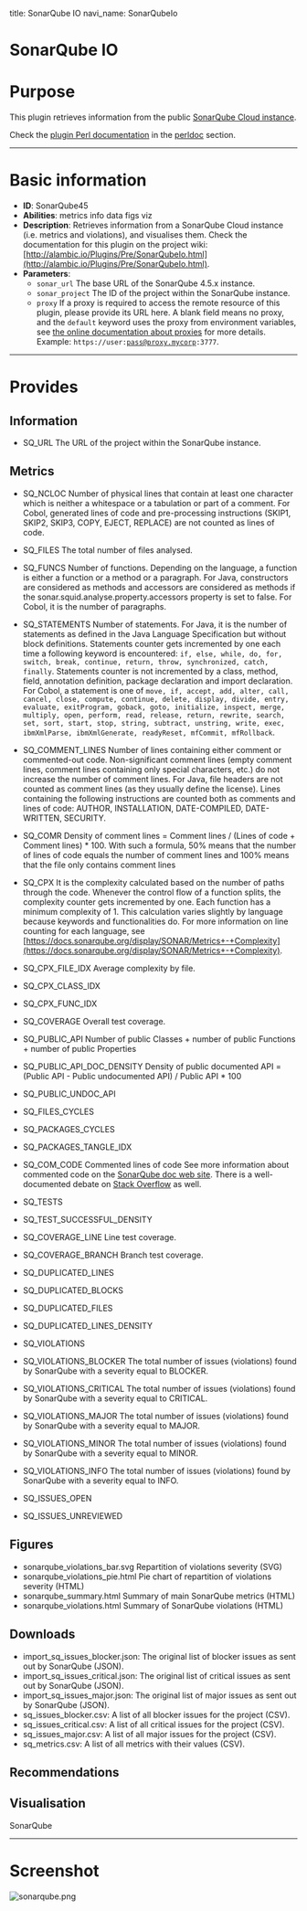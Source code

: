 title: SonarQube IO
navi_name: SonarQubeIo


# SonarQube IO

# Purpose

This plugin retrieves information from the public [SonarQube Cloud instance](https://sonarcloud.io).


Check the [plugin Perl documentation](/perldoc/Alambic/Plugins/SonarQubeIo.pm.html) in the [perldoc](/perldoc/index.html) section.

-----

# Basic information

* **ID**: SonarQube45
* **Abilities**:   metrics   info data    figs   viz
* **Description**:
  Retrieves information from a SonarQube Cloud instance (i.e. metrics and violations), and visualises them.
  Check the documentation for this plugin on the project wiki: [http://alambic.io/Plugins/Pre/SonarQubeIo.html](http://alambic.io/Plugins/Pre/SonarQubeIo.html).
* **Parameters**:
  * `sonar_url` The base URL of the SonarQube 4.5.x instance.
  * `sonar_project` The ID of the project within the SonarQube instance.
  * `proxy` If a proxy is required to access the remote resource of this plugin, please provide its URL here. A blank field means no proxy, and the `default` keyword uses the proxy from environment variables, see <a href="https://alambic.io/Documentation/Admin/Projects.html">the online documentation about proxies</a> for more details. Example: <code>https://user:pass@proxy.mycorp:3777</code>.

-----

# Provides

## Information

* SQ_URL
  The URL of the project within the SonarQube instance.

## Metrics

* SQ_NCLOC
  Number of physical lines that contain at least one character which is neither a whitespace or a tabulation or part of a comment.
  For Cobol, generated lines of code and pre-processing instructions (SKIP1, SKIP2, SKIP3, COPY, EJECT, REPLACE) are not counted as lines of code.
* SQ_FILES
  The total number of files analysed.
* SQ_FUNCS
  Number of functions. Depending on the language, a function is either a function or a method or a paragraph.
  For Java, constructors are considered as methods and accessors are considered as methods if the sonar.squid.analyse.property.accessors property is set to false.
  For Cobol, it is the number of paragraphs.
* SQ_STATEMENTS
  Number of statements.
  For Java, it is the number of statements as defined in the Java Language Specification but without block definitions. Statements counter gets incremented by one each time a following keyword is encountered: `if, else, while, do, for, switch, break, continue, return, throw, synchronized, catch, finally`.
  Statements counter is not incremented by a class, method, field, annotation definition, package declaration and import declaration.
  For Cobol, a statement is one of `move, if, accept, add, alter, call, cancel, close, compute, continue, delete, display, divide, entry, evaluate, exitProgram, goback, goto, initialize, inspect, merge, multiply, open, perform, read, release, return, rewrite, search, set, sort, start, stop, string, subtract, unstring, write, exec, ibmXmlParse, ibmXmlGenerate, readyReset, mfCommit, mfRollback`.
* SQ_COMMENT_LINES
  Number of lines containing either comment or commented-out code.
  Non-significant comment lines (empty comment lines, comment lines containing only special characters, etc.) do not increase the number of comment lines.
  For Java, file headers are not counted as comment lines (as they usually define the license).
  Lines containing the following instructions are counted both as comments and lines of code: AUTHOR, INSTALLATION, DATE-COMPILED, DATE-WRITTEN, SECURITY.
* SQ_COMR
  Density of comment lines = Comment lines / (Lines of code + Comment lines) * 100.
  With such a formula, 50% means that the number of lines of code equals the number of comment lines and 100% means that the file only contains comment lines
* SQ_CPX
  It is the complexity calculated based on the number of paths through the code. Whenever the control flow of a function splits, the complexity counter gets incremented by one. Each function has a minimum complexity of 1. This calculation varies slightly by language because keywords and functionalities do.
  For more information on line counting for each language, see [https://docs.sonarqube.org/display/SONAR/Metrics+-+Complexity](https://docs.sonarqube.org/display/SONAR/Metrics+-+Complexity).
* SQ_CPX_FILE_IDX
  Average complexity by file.
* SQ_CPX_CLASS_IDX
* SQ_CPX_FUNC_IDX
* SQ_COVERAGE
  Overall test coverage.
* SQ_PUBLIC_API
  Number of public Classes + number of public Functions + number of public Properties
* SQ_PUBLIC_API_DOC_DENSITY
  Density of public documented API = (Public API - Public undocumented API) / Public API * 100
* SQ_PUBLIC_UNDOC_API
* SQ_FILES_CYCLES
* SQ_PACKAGES_CYCLES
* SQ_PACKAGES_TANGLE_IDX
* SQ_COM_CODE
  Commented lines of code
  See more information about commented code on the [SonarQube doc web site](https://blog.sonarsource.com/commented-out-code-eradication-with-sonar/). There is a well-documented debate on [Stack Overflow](http://softwareengineering.stackexchange.com/questions/190096/can-commented-out-code-be-valuable-documentation) as well.
* SQ_TESTS
* SQ_TEST_SUCCESSFUL_DENSITY
* SQ_COVERAGE_LINE
  Line test coverage.
* SQ_COVERAGE_BRANCH
  Branch test coverage.
* SQ_DUPLICATED_LINES

* SQ_DUPLICATED_BLOCKS

* SQ_DUPLICATED_FILES

* SQ_DUPLICATED_LINES_DENSITY

* SQ_VIOLATIONS

* SQ_VIOLATIONS_BLOCKER
  The total number of issues (violations) found by SonarQube with a severity equal to BLOCKER.
* SQ_VIOLATIONS_CRITICAL
  The total number of issues (violations) found by SonarQube with a severity equal to CRITICAL.
* SQ_VIOLATIONS_MAJOR
  The total number of issues (violations) found by SonarQube with a severity equal to MAJOR.
* SQ_VIOLATIONS_MINOR
  The total number of issues (violations) found by SonarQube with a severity equal to MINOR.
* SQ_VIOLATIONS_INFO
  The total number of issues (violations) found by SonarQube with a severity equal to INFO.
* SQ_ISSUES_OPEN

* SQ_ISSUES_UNREVIEWED


## Figures

* sonarqube_violations_bar.svg
  Repartition of violations severity (SVG)
* sonarqube_violations_pie.html
  Pie chart of repartition of violations severity (HTML)
* sonarqube_summary.html
  Summary of main SonarQube metrics (HTML)
* sonarqube_violations.html
  Summary of SonarQube violations (HTML)

## Downloads

* import_sq_issues_blocker.json: The original list of blocker issues as sent out by SonarQube (JSON).
* import_sq_issues_critical.json: The original list of critical issues as sent out by SonarQube (JSON).
* import_sq_issues_major.json: The original list of major issues as sent out by SonarQube (JSON).
* sq_issues_blocker.csv: A list of all blocker issues for the project (CSV).
* sq_issues_critical.csv: A list of all critical issues for the project (CSV).
* sq_issues_major.csv: A list of all major issues for the project (CSV).
* sq_metrics.csv: A list of all metrics with their values (CSV).

## Recommendations

## Visualisation

SonarQube

-----

# Screenshot

![sonarqube.png](/images/sonarqube_45.png)
